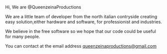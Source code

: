 Hi, We are @QueenzeinaProductions

We are a little team of developer from the north italian contryside creating easy solution,either hardware and software, for professionist and industries.

We believe in the free software so we hope that our code could be useful for many people.

You can contact at the email address queenzeinaproductions@gmail.com
